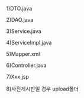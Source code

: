1)DTO.java

2)DAO.java

3)Service.java

4)ServiceImpl.java

5)Mapper.xml

6)Controller.java

7)Xxx.jsp

8)사진게시판일 경우 upload폴더